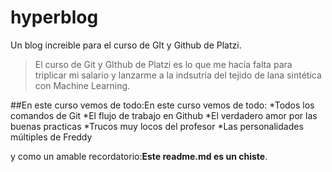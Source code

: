 # hyperblog 
Un blog increible para el curso de GIt y Github de Platzi.
>El curso de Git y GIthub de Platzi es lo que me hacía falta para triplicar mi salario y lanzarme a la indsutria del tejido de lana sintética con Machine Learning.

##En este curso vemos de todo:En este curso vemos de todo:
*Todos los comandos de Git
*El flujo de trabajo en Github
*El verdadero amor por las buenas practicas
*Trucos muy locos del profesor
*Las personalidades múltiples de Freddy

y como un amable recordatorio:**Este readme.md es un chiste**.
